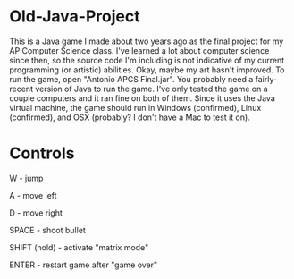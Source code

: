 Old-Java-Project
================

This is a Java game I made about two years ago as the final project for my AP Computer Science class. I've learned a lot about computer science since then, so the source code I'm including is not indicative of my current programming (or artistic) abilities. Okay, maybe my art hasn't improved.
To run the game, open "Antonio APCS Final.jar". You probably need a fairly-recent version of Java to run the game. I've only tested the game on a couple computers and it ran fine on both of them. Since it uses the Java virtual machine, the game should run in Windows (confirmed), Linux (confirmed), and OSX (probably? I don't have a Mac to test it on). 

Controls
========
W - jump

A - move left

D - move right

SPACE - shoot bullet 

SHIFT (hold) - activate "matrix mode"

ENTER - restart game after "game over"
